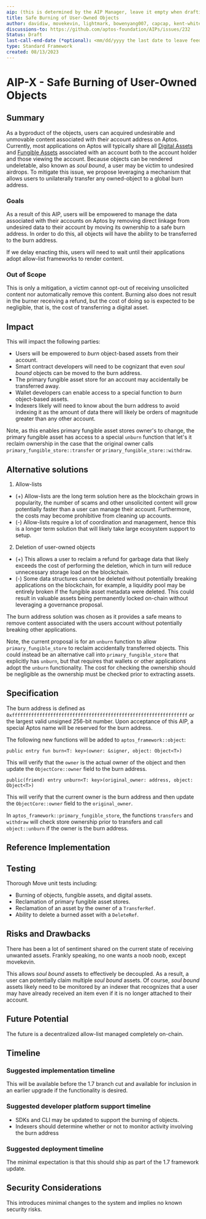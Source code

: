 ```yaml
---
aip: (this is determined by the AIP Manager, leave it empty when drafting)
title: Safe Burning of User-Owned Objects
author: davidiw, movekevin, lightmark, bowenyang007, capcap, kent-white
discussions-to: https://github.com/aptos-foundation/AIPs/issues/232
Status: Draft
last-call-end-date (*optional): <mm/dd/yyyy the last date to leave feedbacks and reviews>
type: Standard Framework
created: 08/13/2023
---
```


# AIP-X - Safe Burning of User-Owned Objects
  
## Summary

As a byproduct of the objects, users can acquired undesirable and unmovable content associated with their account address on Aptos. Currently, most applications on Aptos will typically share all [Digital Assets](https://github.com/aptos-foundation/AIPs/blob/main/aips/aip-11.md) and [Fungible Assets](https://github.com/aptos-foundation/AIPs/blob/main/aips/aip-21.md) associated with an account both to the account holder and those viewing the account. Because objects can be rendered undeletable, also known as *soul bound*, a user may be victim to undesired airdrops. To mitigate this issue, we propose leveraging a mechanism that allows users to unilaterally transfer any owned-object to a global burn address.

### Goals

As a result of this AIP, users will be empowered to manage the data associated with their accounts on Aptos by removing direct linkage from undesired data to their account by moving its ownership to a safe burn address. In order to do this, all objects will have the ability to be transferred to the burn address.

If we delay enacting this, users will need to wait until their applications adopt allow-list frameworks to render content.

### Out of Scope

This is only a mitigation, a victim cannot opt-out of receiving unsolicited content nor automatically remove this content. Burning also does not result in the burner receiving a refund, but the cost of doing so is expected to be negligible, that is, the cost of transferring a digital asset.

## Impact

This will impact the following parties:
* Users will be empowered to *burn* object-based assets from their account.
* Smart contract developers will need to be cognizant that even *soul bound* objects can be moved to the burn address.
* The primary fungible asset store for an account may accidentally be transferred away.
* Wallet developers can enable access to a special function to *burn* object-based assets.
* Indexers likely will need to know about the burn address to avoid indexing it as the amount of data there will likely be orders of magnitude greater than any other account.

Note, as this enables primary fungible asset stores owner's to change, the primary fungible asset has access to a special `unburn` function that let's it reclaim ownership in the case that the original owner calls `primary_fungible_store::transfer` or `primary_fungible_store::withdraw`.

## Alternative solutions

1. Allow-lists
  * (+) Allow-lists are the long term solution here as the blockchain grows in popularity, the number of scams and other unsolicited content will grow potentially faster than a user can manage their account. Furthermore, the costs may become prohibitive from cleaning up accounts.
  * (-) Allow-lists require a lot of coordination and management, hence this is a longer term solution that will likely take large ecosystem support to setup.
2. Deletion of user-owned objects
  * (+) This allows a user to reclaim a refund for garbage data that likely exceeds the cost of performing the deletion, which in turn will reduce unnecessary storage load on the blockchain.
  * (-) Some data structures cannot be deleted without potentially breaking applications on the blockchain, for example, a liquidity pool may be entirely broken if the fungible asset metadata were deleted. This could result in valuable assets being permanently locked on-chain without leveraging a governance proposal.

The burn address solution was chosen as it provides a safe means to remove content associated with the users account without potentially breaking other applications.

Note, the current proposal is for an `unburn` function to allow `primary_fungible_store` to reclaim accidentally transferred objects. This could instead be an alternative call into `primary_fungible_store` that explicitly has `unburn`, but that requires that wallets or other applications adopt the `unburn` functionality. The cost for checking the ownership should be negligible as the ownership must be checked prior to extracting assets.

## Specification

The burn address is defined as `0xffffffffffffffffffffffffffffffffffffffffffffffffffffffffffffffff` or the largest valid unsigned 256-bit number. Upon acceptance of this AIP, a special Aptos name will be reserved for the burn address.

The following new functions will be added to `aptos_framework::object`:

`public entry fun burn<T: key>(owner: &signer, object: Object<T>)`

This will verify that the `owner` is the actual owner of the object and then update the `ObjectCore::owner` field to the burn address.

`public(friend) entry unburn<T: key>(original_owner: address, object: Object<T>)`

This will verify that the current owner is the burn address and then update the `ObjectCore::owner` field to the `original_owner`.

In `aptos_framework::primary_fungible_store`, the functions `transfers` and `withdraw` will check store ownership prior to transfers and call `object::unburn` if the owner is the burn address.

## Reference Implementation

## Testing 

Thorough Move unit tests including:
* Burning of objects, fungible assets, and digital assets.
* Reclamation of primary fungible asset stores.
* Reclamation of an asset by the owner of a `TransferRef`.
* Ability to delete a burned asset with a `DeleteRef`.

## Risks and Drawbacks

There has been a lot of sentiment shared on the current state of receiving unwanted assets. Frankly speaking, no one wants a noob noob, except movekevin.

This allows *soul bound* assets to effectively be decoupled. As a result, a user can potentially claim multiple *soul bound* assets. Of course, *soul bound* assets likely need to be monitored by an indexer that recognizes that a user may have already received an item even if it is no longer attached to their account.

## Future Potential

The future is a decentralized allow-list managed completely on-chain.

## Timeline

### Suggested implementation timeline

This will be available before the 1.7 branch cut and available for inclusion in an earlier upgrade if the functionality is desired.

### Suggested developer platform support timeline

* SDKs and CLI may be updated to support the burning of objects.
* Indexers should determine whether or not to monitor activity involving the burn address

### Suggested deployment timeline

The minimal expectation is that this should ship as part of the 1.7 framework update.

## Security Considerations

This introduces minimal changes to the system and implies no known security risks.
